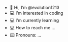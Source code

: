 - 👋 Hi, I’m @evolution1213
- 💻 I’m interested in coding
- 💻 I’m currently learning 
- 💻 How to reach me ...
- ⌨️ Pronouns: ...

<!---
evolution1213/evolution1213 is a ✨ special ✨ repository because its `README.md` (this file) appears on your GitHub profile.
You can click the Preview link to take a look at your changes.
--->

